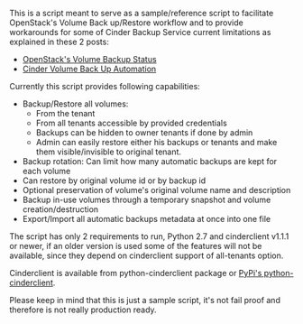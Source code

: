 This is a script meant to serve as a sample/reference script to facilitate OpenStack's Volume Back up/Restore workflow and to provide workarounds for some of Cinder Backup Service current limitations as explained in these 2 posts:

- [OpenStack's Volume Backup Status][1]
- [Cinder Volume Back Up Automation][2]

Currently this script provides following capabilities:

- Backup/Restore all volumes:
    * From the tenant
    * From all tenants accessible by provided credentials
    * Backups can be hidden to owner tenants if done by admin
    * Admin can easily restore either his backups or tenants and make them visible/invisible to original tenant.
- Backup rotation: Can limit how many automatic backups are kept for each volume
- Can restore by original volume id or by backup id
- Optional preservation of volume's original volume name and description
- Backup in-use volumes through a temporary snapshot and volume creation/destruction
- Export/Import all automatic backups metadata at once into one file

The script has only 2 requirements to run, Python 2.7 and cinderclient v1.1.1 or newer, if an older version is used some of the features will not be available, since they depend on cinderclient support of all-tenants option.

Cinderclient is available from python-cinderclient package or [PyPi's python-cinderclient][3].

Please keep in mind that this is just a sample script, it's not fail proof and therefore is not really production ready.


[1]: http://gorka.eguileor.com/openstacks-volume-backup-status/
[2]: http://gorka.eguileor.com/cinder-volume-back-up-automation
[3]: https://pypi.python.org/pypi/python-cinderclient
